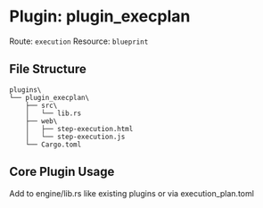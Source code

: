 # Plugin: plugin_execplan

Route: `execution`
Resource: `blueprint`

## File Structure
```
plugins\
└── plugin_execplan\
    ├── src\
    │   └── lib.rs
    ├── web\
    │   ├── step-execution.html
    │   └── step-execution.js
    └── Cargo.toml
```

## Core Plugin Usage
Add to engine/lib.rs like existing plugins or via execution_plan.toml
